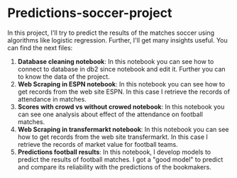 # Predictions-soccer-project
In this project, I'll try to predict the results of the matches soccer using algorithms like logistic regression. Further, I'll get many insights useful. You can find the next files:

1. **Database cleaning notebook**: In this notebook you can see how to connect to database in db2 since notebook and edit it. Further you can to know the data of the project.
2. **Web Scraping in ESPN notebook**: In this notebook you can see how to get records from the web site ESPN. In this case I retrieve the records of attendance in matches. 
3. **Scores with crowd vs without crowed notebook**: In this notebook you can see one analysis about effect of the attendance on football matches.
4. **Web Scraping in transfermarkt notebook**: In this notebook you can see how to get records from the web site transfermarkt. In this case I retrieve the records of market value for football teams.
5. **Predictions football results**: In this notebook, I develop models to predict the results of football matches. I got a "good model" to predict and compare its reliability with the predictions of the bookmakers.
